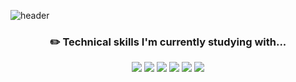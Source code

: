 ![header](https://capsule-render.vercel.app/api?type=transparent&color=auto&height=300&section=header&text=Joonyeon%20Hwang&fontSize=90&animation=twinkling)

<div align=center>

  
### :pencil2: Technical skills I'm currently studying with...
  
  
<img src="https://img.shields.io/badge/html-E34F26?style=for-the-badge&logo=html5&logoColor=white">
<img src="https://img.shields.io/badge/css-1572B6?style=for-the-badge&logo=css3&logoColor=white">
<img src="https://img.shields.io/badge/javascript-F7DF1E?style=for-the-badge&logo=javascript&logoColor=black">
<img src="https://img.shields.io/badge/python-3776AB?style=for-the-badge&logo=python&logoColor=white">
<img src="https://img.shields.io/badge/react-61DAFB?style=for-the-badge&logo=react&logoColor=black">  
<img src="https://img.shields.io/badge/amazon aws-FC4C02?style=for-the-badge&logo=amazonaws&logoColor=white">

<br>
  
</div>
